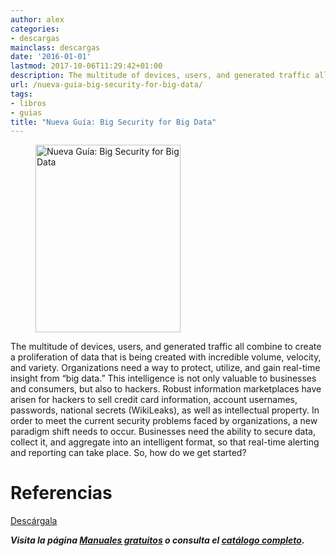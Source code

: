 ```yaml
---
author: alex
categories:
- descargas
mainclass: descargas
date: '2016-01-01'
lastmod: 2017-10-06T11:29:42+01:00
description: The multitude of devices, users, and generated traffic all combine to  create a proliferation of data that is being created with incredible volume, velocity,  and variety.
url: /nueva-guia-big-security-for-big-data/
tags:
- libros
- guias
title: "Nueva Guía: Big Security for Big Data"
---
```


<figure>
    <img sizes="(min-width: 232px) 232px, 100vw" on="tap:lightbox1" role="button" tabindex="0" layout="responsive" src="/img/2013/04/BigSecurityforBigData-232x300.jpg" alt="Nueva Guía: Big Security for Big Data" title="Nueva Guía: Big Security for Big Data" width="232px" height="300px" />
</figure>

The multitude of devices, users, and generated traffic all combine to create a proliferation of data that is being created with incredible volume, velocity, and variety. Organizations need a way to protect, utilize, and gain real-time insight from “big data.” This intelligence is not only valuable to businesses and consumers, but also to hackers. Robust information marketplaces have arisen for hackers to sell credit card information, account usernames, passwords, national secrets (WikiLeaks), as well as intellectual property. In order to meet the current security problems faced by organizations, a new paradigm shift needs to occur. Businesses need the ability to secure data, collect it, and aggregate into an intelligent format, so that real-time alerting and reporting can take place. So, how do we get started?

# Referencias

<div class="button-post">
<a href="http://elbauldelprogramador.tradepub.com/c/pubRD.mpl?sr=oc&_t=oc:&pc=w_hp353" target="_blank" class="wi-button style-3">Descárgala<i class="icon-download icon-2x"></i></a>
</div>

***Visita la página [Manuales gratuitos][2] o consulta el [catálogo completo][3].***

 [2]: https://elbauldelprogramador.com/manuales-gratuitos/
 [3]: http://elbauldelprogramador.tradepub.com/category/information-technology/1207/ "Catálogo completo de Guías gratuítas "
